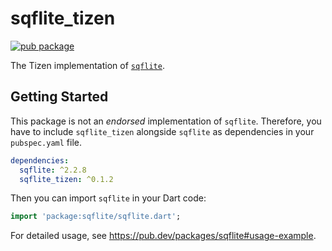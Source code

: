 # sqflite_tizen

[![pub package](https://img.shields.io/pub/v/sqflite_tizen.svg)](https://pub.dev/packages/sqflite_tizen)

The Tizen implementation of [`sqflite`](https://pub.dev/packages/sqflite).

## Getting Started

This package is not an _endorsed_ implementation of `sqflite`. Therefore, you have to include `sqflite_tizen` alongside `sqflite` as dependencies in your `pubspec.yaml` file.

```yaml
dependencies:
  sqflite: ^2.2.8
  sqflite_tizen: ^0.1.2
```

Then you can import `sqflite` in your Dart code:

```dart
import 'package:sqflite/sqflite.dart';
```

For detailed usage, see https://pub.dev/packages/sqflite#usage-example.
